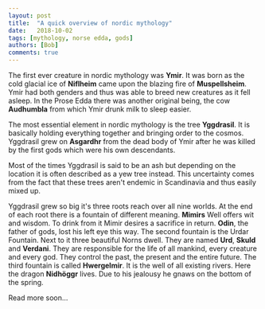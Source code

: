 ```yaml
---
layout: post
title:  "A quick overview of nordic mythology"
date:   2018-10-02
tags: [mythology, norse edda, gods]
authors: [Bob]
comments: true
---
```

The first ever creature in nordic mythology was **Ymir**. It was born as the cold glacial ice of **Niflheim** came upon the blazing fire of **Muspellsheim**. Ymir had both genders and thus was able to breed new creatures as it fell asleep. In the Prose Edda there was another original being, the cow **Audhumbla** from which Ymir drunk milk to sleep easier.

The most essential element in nordic mythology is the tree **Yggdrasil**. It is basically holding everything together and bringing order to the cosmos. Yggdrasil grew on **Asgardhr** from the dead body of Ymir after he was killed by the first gods which were his own descendants.

Most of the times Yggdrasil is said to be an ash but depending on the location it is often described as a yew tree instead. This uncertainty comes from the fact that these trees aren't endemic in Scandinavia and thus easily mixed up.

Yggdrasil grew so big it's three roots reach over all nine worlds. At the end of each root there is a fountain of different meaning. **Mimirs** Well offers wit and wisdom. To drink from it Mimir desires a sacrifice in return. **Odin**, the father of gods, lost his left eye this way. The second fountain is the Urdar Fountain. Next to it three beautiful Norns dwell. They are named **Urd**, **Skuld** and **Verdani**. They are responsible for the life of all mankind, every creature and every god. They control the past, the present and the entire future. The third fountain is called **Hwergelmir**. It is the well of all existing rivers. Here the dragon **Nidhöggr** lives. Due to his jealousy he gnaws on the bottom of the spring.

Read more soon...
